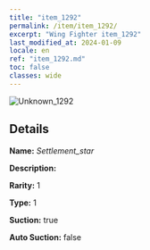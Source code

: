 ```yaml
---
title: "item_1292"
permalink: /item/item_1292/
excerpt: "Wing Fighter item_1292"
last_modified_at: 2024-01-09
locale: en
ref: "item_1292.md"
toc: false
classes: wide
---
```



 ![Unknown_1292](/images/item/Settlement_star_p.png)



## Details

 **Name:** *Settlement_star* 

 **Description:** 

 **Rarity:** 1 

 **Type:** 1 

 **Suction:** true 

 **Auto Suction:** false 


